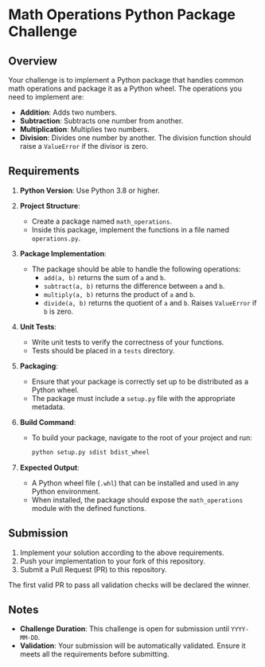 # Math Operations Python Package Challenge

## Overview

Your challenge is to implement a Python package that handles common math operations and package it as a Python wheel. The operations you need to implement are:

- **Addition**: Adds two numbers.
- **Subtraction**: Subtracts one number from another.
- **Multiplication**: Multiplies two numbers.
- **Division**: Divides one number by another. The division function should raise a `ValueError` if the divisor is zero.

## Requirements

1. **Python Version**: Use Python 3.8 or higher.

2. **Project Structure**:
   - Create a package named `math_operations`.
   - Inside this package, implement the functions in a file named `operations.py`.

3. **Package Implementation**:
   - The package should be able to handle the following operations:
     - `add(a, b)` returns the sum of `a` and `b`.
     - `subtract(a, b)` returns the difference between `a` and `b`.
     - `multiply(a, b)` returns the product of `a` and `b`.
     - `divide(a, b)` returns the quotient of `a` and `b`. Raises `ValueError` if `b` is zero.

4. **Unit Tests**:
   - Write unit tests to verify the correctness of your functions.
   - Tests should be placed in a `tests` directory.

5. **Packaging**:
   - Ensure that your package is correctly set up to be distributed as a Python wheel.
   - The package must include a `setup.py` file with the appropriate metadata.

6. **Build Command**:
   - To build your package, navigate to the root of your project and run:
     ```bash
     python setup.py sdist bdist_wheel
     ```

7. **Expected Output**:
   - A Python wheel file (`.whl`) that can be installed and used in any Python environment.
   - When installed, the package should expose the `math_operations` module with the defined functions.

## Submission

1. Implement your solution according to the above requirements.
2. Push your implementation to your fork of this repository.
3. Submit a Pull Request (PR) to this repository.

The first valid PR to pass all validation checks will be declared the winner.

## Notes

- **Challenge Duration**: This challenge is open for submission until `YYYY-MM-DD`.
- **Validation**: Your submission will be automatically validated. Ensure it meets all the requirements before submitting.
